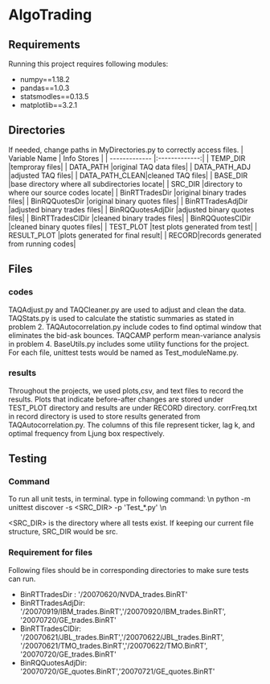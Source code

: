 # AlgoTrading

## Requirements

Running this project requires following modules:
- numpy==1.18.2
- pandas==1.0.3
- statsmodles==0.13.5
- matplotlib==3.2.1

## Directories
If needed, change paths in MyDirectories.py to correctly access files. 
| Variable Name | Info Stores   | 
| ------------- |:-------------:| 
| TEMP_DIR      |temproray files|
| DATA_PATH     |original TAQ data files|
| DATA_PATH_ADJ |adjusted TAQ files|
| DATA_PATH_CLEAN|cleaned TAQ files|
| BASE_DIR       |base directory where all subdirectories locate|
| SRC_DIR |directory to where our source codes locate|
| BinRTTradesDir |original binary trades files|
| BinRQQuotesDir |original binary quotes files|
| BinRTTradesAdjDir |adjusted binary trades files|
| BinRQQuotesAdjDir |adjusted binary quotes files|
| BinRTTradesClDir |cleaned binary trades files|
| BinRQQuotesClDir  |cleaned binary quotes files|
| TEST_PLOT |test plots generated from test|
| RESULT_PLOT |plots generated for final result|
| RECORD|records generated from running codes|

## Files
### codes
TAQAdjust.py and TAQCleaner.py are used to adjust and clean the data. TAQStats.py is used to calculate the statistic summaries as stated in problem 2. TAQAutocorrelation.py include codes to find optimal window that eliminates the bid-ask bounces. TAQCAMP perform mean-variance analysis in problem 4. BaseUtils.py includes some utility functions for the project. For each file, unittest tests would be named as Test_moduleName.py. 
### results
Throughout the projects, we used plots,csv, and text files to record the results. Plots that indicate before-after changes are stored under TEST_PLOT directory and results are under RECORD directory. corrFreq.txt in record directory is used to store results generated from TAQAutocorrelation.py. The columns of this file represent ticker, lag k, and optimal frequency from Ljung box respectively. 

## Testing
### Command
To run all unit tests, in terminal. type in following command: \\n
python -m unittest discover -s <SRC_DIR> -p 'Test_*.py' \\n

<SRC_DIR> is the directory where all tests exist. If keeping our current file structure, SRC_DIR would be src.
### Requirement for files
Following files should be in corresponding directories to make sure tests can run.

- BinRTTradesDir : '/20070620/NVDA_trades.BinRT'
- BinRTTradesAdjDir: '/20070919/IBM_trades.BinRT','/20070920/IBM_trades.BinRT', 
                    '20070720/GE_trades.BinRT'
- BinRTTradesClDir: '/20070621/JBL_trades.BinRT','/20070622/JBL_trades.BinRT', 
                    '/20070621/TMO_trades.BinRT','/20070622/TMO.BinRT',
                    '20070720/GE_trades.BinRT'
- BinRQQuotesAdjDir: '20070720/GE_quotes.BinRT','20070721/GE_quotes.BinRT'


